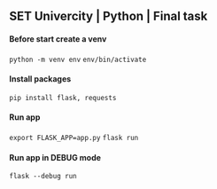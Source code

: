 ## SET Univercity | Python | Final task

#### Before start create a venv
`python -m venv env`
`env/bin/activate`

#### Install packages
`pip install flask, requests`

#### Run app
`export FLASK_APP=app.py`
`flask run`

#### Run app in DEBUG mode
`flask --debug run`